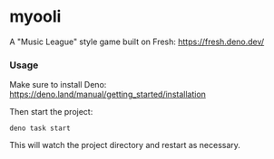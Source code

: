 # myooli
A "Music League" style game built on Fresh: https://fresh.deno.dev/

### Usage

Make sure to install Deno: https://deno.land/manual/getting_started/installation

Then start the project:

```
deno task start
```

This will watch the project directory and restart as necessary.

